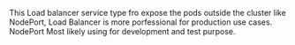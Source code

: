 This Load balancer service type fro expose the pods outside the cluster like NodePort, Load Balancer is more porfessional for production use cases. NodePort Most likely using for development and test purpose.